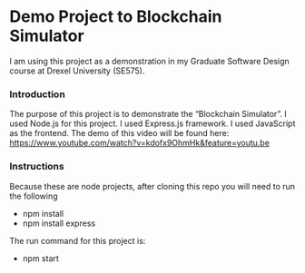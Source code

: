 
# Demo Project to Blockchain Simulator
I am using this project as a demonstration in my Graduate Software Design course at Drexel University (SE575).

### Introduction
The purpose of this project is to demonstrate the “Blockchain Simulator”. I used Node.js for this project. I used Express.js framework. I used JavaScript as the frontend.  The demo of this video will be found here: https://www.youtube.com/watch?v=kdofx9OhmHk&feature=youtu.be
### Instructions
Because these are node projects, after cloning this repo you will need to run the following
*  npm install
*  npm install express

The run command for this project is:
* npm start

 


 
